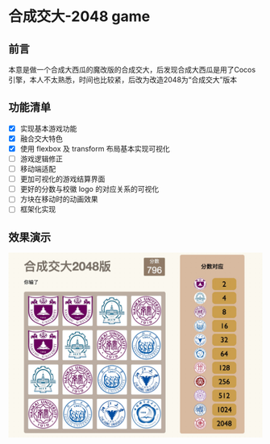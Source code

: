 # 合成交大-2048 game


## 前言
本意是做一个合成大西瓜的魔改版的合成交大，后发现合成大西瓜是用了Cocos引擎，本人不太熟悉，时间也比较紧，后改为改造2048为“合成交大”版本

## 功能清单
- [x] 实现基本游戏功能
- [x] 融合交大特色
- [x] 使用 flexbox 及 transform 布局基本实现可视化
- [ ] 游戏逻辑修正
- [ ] 移动端适配
- [ ] 更加可视化的游戏结算界面
- [ ] 更好的分数与校徽 logo 的对应关系的可视化
- [ ] 方块在移动时的动画效果
- [ ] 框架化实现

## 效果演示
![demo](./img/demo.jpg)